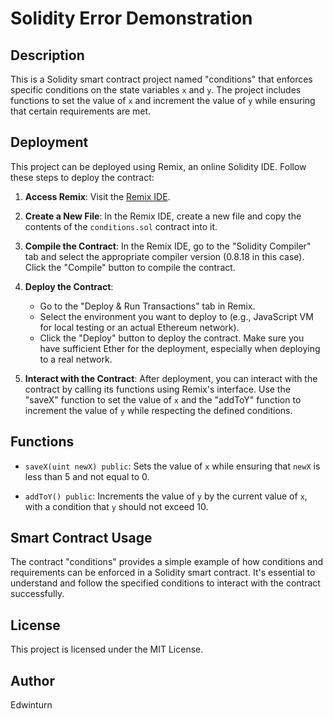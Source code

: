 
# Solidity Error Demonstration

## Description

This is a Solidity smart contract project named "conditions" that enforces specific conditions on the state variables `x` and `y`. The project includes functions to set the value of `x` and increment the value of `y` while ensuring that certain requirements are met.

## Deployment

This project can be deployed using Remix, an online Solidity IDE. Follow these steps to deploy the contract:

1. **Access Remix**: Visit the [Remix IDE](https://remix.ethereum.org/).

2. **Create a New File**: In the Remix IDE, create a new file and copy the contents of the `conditions.sol` contract into it.

3. **Compile the Contract**: In the Remix IDE, go to the "Solidity Compiler" tab and select the appropriate compiler version (0.8.18 in this case). Click the "Compile" button to compile the contract.

4. **Deploy the Contract**:
   - Go to the "Deploy & Run Transactions" tab in Remix.
   - Select the environment you want to deploy to (e.g., JavaScript VM for local testing or an actual Ethereum network).
   - Click the "Deploy" button to deploy the contract. Make sure you have sufficient Ether for the deployment, especially when deploying to a real network.

5. **Interact with the Contract**: After deployment, you can interact with the contract by calling its functions using Remix's interface. Use the "saveX" function to set the value of `x` and the "addToY" function to increment the value of `y` while respecting the defined conditions.

## Functions

- `saveX(uint newX) public`: Sets the value of `x` while ensuring that `newX` is less than 5 and not equal to 0.

- `addToY() public`: Increments the value of `y` by the current value of `x`, with a condition that `y` should not exceed 10.

## Smart Contract Usage

The contract "conditions" provides a simple example of how conditions and requirements can be enforced in a Solidity smart contract. It's essential to understand and follow the specified conditions to interact with the contract successfully.

## License

This project is licensed under the MIT License.

## Author

Edwinturn

